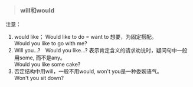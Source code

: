 >### will和would
 	
注意： <br> 
1. would like； Would like to do = want to 想要，为固定搭配。 <br>
Would you like to go with me?
2. Will you…?　Would you like…? 表示肯定含义的请求劝说时，疑问句中一般用some, 而不是any。 <br>
Would you like some cake?
3. 否定结构中用will，一般不用would, won't you是一种委婉语气。 <br>
Won't you sit down?